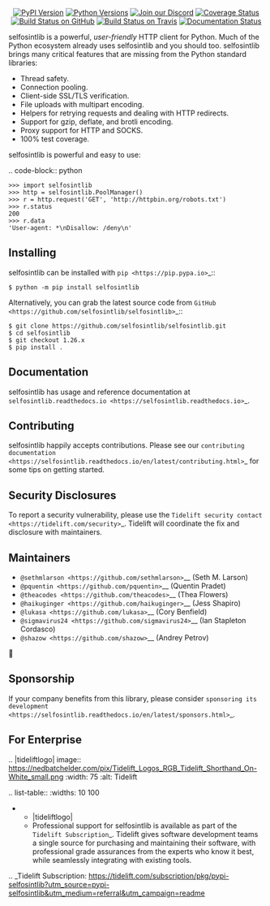    <p align="center">
      <a href="https://pypi.org/project/selfosintlib"><img alt="PyPI Version" src="https://img.shields.io/pypi/v/selfosintlib.svg?maxAge=86400" /></a>
      <a href="https://pypi.org/project/selfosintlib"><img alt="Python Versions" src="https://img.shields.io/pypi/pyversions/selfosintlib.svg?maxAge=86400" /></a>
      <a href="https://discord.gg/CHEgCZN"><img alt="Join our Discord" src="https://img.shields.io/discord/756342717725933608?color=%237289da&label=discord" /></a>
      <a href="https://codecov.io/gh/selfosintlib/selfosintlib"><img alt="Coverage Status" src="https://img.shields.io/codecov/c/github/selfosintlib/selfosintlib.svg" /></a>
      <a href="https://github.com/selfosintlib/selfosintlib/actions?query=workflow%3ACI"><img alt="Build Status on GitHub" src="https://github.com/selfosintlib/selfosintlib/workflows/CI/badge.svg" /></a>
      <a href="https://travis-ci.org/selfosintlib/selfosintlib"><img alt="Build Status on Travis" src="https://travis-ci.org/selfosintlib/selfosintlib.svg?branch=master" /></a>
      <a href="https://selfosintlib.readthedocs.io"><img alt="Documentation Status" src="https://readthedocs.org/projects/selfosintlib/badge/?version=latest" /></a>
   </p>

selfosintlib is a powerful, *user-friendly* HTTP client for Python. Much of the
Python ecosystem already uses selfosintlib and you should too.
selfosintlib brings many critical features that are missing from the Python
standard libraries:

- Thread safety.
- Connection pooling.
- Client-side SSL/TLS verification.
- File uploads with multipart encoding.
- Helpers for retrying requests and dealing with HTTP redirects.
- Support for gzip, deflate, and brotli encoding.
- Proxy support for HTTP and SOCKS.
- 100% test coverage.

selfosintlib is powerful and easy to use:

.. code-block:: python

    >>> import selfosintlib
    >>> http = selfosintlib.PoolManager()
    >>> r = http.request('GET', 'http://httpbin.org/robots.txt')
    >>> r.status
    200
    >>> r.data
    'User-agent: *\nDisallow: /deny\n'


Installing
----------

selfosintlib can be installed with `pip <https://pip.pypa.io>`_::

    $ python -m pip install selfosintlib

Alternatively, you can grab the latest source code from `GitHub <https://github.com/selfosintlib/selfosintlib>`_::

    $ git clone https://github.com/selfosintlib/selfosintlib.git
    $ cd selfosintlib
    $ git checkout 1.26.x
    $ pip install .


Documentation
-------------

selfosintlib has usage and reference documentation at `selfosintlib.readthedocs.io <https://selfosintlib.readthedocs.io>`_.


Contributing
------------

selfosintlib happily accepts contributions. Please see our
`contributing documentation <https://selfosintlib.readthedocs.io/en/latest/contributing.html>`_
for some tips on getting started.


Security Disclosures
--------------------

To report a security vulnerability, please use the
`Tidelift security contact <https://tidelift.com/security>`_.
Tidelift will coordinate the fix and disclosure with maintainers.


Maintainers
-----------

- `@sethmlarson <https://github.com/sethmlarson>`__ (Seth M. Larson)
- `@pquentin <https://github.com/pquentin>`__ (Quentin Pradet)
- `@theacodes <https://github.com/theacodes>`__ (Thea Flowers)
- `@haikuginger <https://github.com/haikuginger>`__ (Jess Shapiro)
- `@lukasa <https://github.com/lukasa>`__ (Cory Benfield)
- `@sigmavirus24 <https://github.com/sigmavirus24>`__ (Ian Stapleton Cordasco)
- `@shazow <https://github.com/shazow>`__ (Andrey Petrov)

👋


Sponsorship
-----------

If your company benefits from this library, please consider `sponsoring its
development <https://selfosintlib.readthedocs.io/en/latest/sponsors.html>`_.


For Enterprise
--------------

.. |tideliftlogo| image:: https://nedbatchelder.com/pix/Tidelift_Logos_RGB_Tidelift_Shorthand_On-White_small.png
   :width: 75
   :alt: Tidelift

.. list-table::
   :widths: 10 100

   * - |tideliftlogo|
     - Professional support for selfosintlib is available as part of the `Tidelift
       Subscription`_.  Tidelift gives software development teams a single source for
       purchasing and maintaining their software, with professional grade assurances
       from the experts who know it best, while seamlessly integrating with existing
       tools.

.. _Tidelift Subscription: https://tidelift.com/subscription/pkg/pypi-selfosintlib?utm_source=pypi-selfosintlib&utm_medium=referral&utm_campaign=readme
